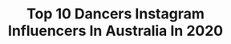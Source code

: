 ---
title: Top 10 Dancers Instagram Influencers In Australia In 2020
description: >-
  Find top dancers Instagram influencers in Australia in 2020. Most popular hashtags: #dancer #dancersofinstagram #flexible.
platform: Instagram
hits: 217
text_top: Analyze the most popular Instagram accounts on inBeat.
text_bottom: Our database has 217 Instagram influencers like this in Australia for you to contact.
profiles:
  - username: "movewithnicole"
    fullname: >-
      Nicole McPherson
    bio: >-
      🇦🇺 🇵🇭 🇪🇸 Yoga Lover || Latin Dancer Barre & Pilates Instructor @fitnessplaygroundaus 📍Sydney, Australia 👇 YouTube Channel 👇
    location: "Australia"
    followers: 27441
    engagement: 687
    commentsToLikes: 0.100910
    id: ck5zm9ff1m5bf0i14yx1eswhf
    verified: false
    hashtags: "#yogisofinstagram, #pilatesinstructor, #yogainspo, #flexible"
  - username: "sebastiancoemusic"
    fullname: >-
      Sebastian Coe
    bio: >-
      The Voice Au Season 9 Singer • Model • Dancer • Actor NEW SINGLE 👇🏽👇🏽👇🏽
    location: "Australia"
    followers: 21953
    engagement: 1164
    commentsToLikes: 0.046537
    id: ck8wew8ypepdt0j780xtzmq1y
    verified: false
    hashtags: "#reel, #feature, #featured, #reels"
  - username: "maddzhew"
    fullname: >-
      MADDIE HEWITT💫
    bio: >-
      AUSTRALIA ⚡️ ↠ nah surprisingly i don’t live at the beach dancer | model • snapchat ~ maddzhew01
    location: "Australia"
    followers: 6273
    engagement: 783
    commentsToLikes: 0.093064
    id: ck6trvtdf1dp90j71p7nkbg2w
    verified: false
    hashtags: "#oscarwylee, #goodnessmebox, #collab"
  - username: "akiramorrow_"
    fullname: >-
      𝐀𝐊𝐈𝐑𝐀 𝐌𝐎𝐑𝐑𝐎𝐖
    bio: >-
      DANCER | MODEL Melbourne 🇦🇺 *DM for collab* @hoffastudios @gkphotography_insta @divadolly_australia Code: DivaSquadAkira
    location: "Australia"
    followers: 28105
    engagement: 325
    commentsToLikes: 0.093635
    id: ck14hu3ync5c20i198pb22c61
    verified: false
    hashtags: "#activewear, #melbourne, #longhair, #dancer"
  - username: "harmzzii"
    fullname: >-
      ♾
    bio: >-
      LivnLife • Māori’n’Aussie • Dancer ✨ @officialrequestdancecrew @heartbreakconditioning @crossfitpersonalbest
    location: "Australia"
    followers: 7255
    engagement: 1299
    commentsToLikes: 0.047054
    id: ck6u6l18ig7kl0j71n1kfn4av
    verified: false
    hashtags: "#jlosuperbowl2020, #superbowlliv2020, #untilnexttime, #ultrashred"
  - username: "siennaozzy"
    fullname: >-
      Si Osborne |15|🇦🇺
    bio: >-
      AUSTRALIA’S GOT TALENT ‘19 - TOP 4 @tnsperformingarts - NHSPA Dancer of the year Showcase “20 Dancer of the year Hollywood Bound “19
    location: "Australia"
    followers: 15843
    engagement: 926
    commentsToLikes: 0.071783
    id: ck0u0phy3uh1k0i19hdtvnh1o
    verified: false
    hashtags: "#dancersofinstagram, #siennaozzy, #dancer, #blackouttuesday"
  - username: "iamjoycekei"
    fullname: >-
      Joyce Kei | 紀心怡
    bio: >-
      • Dancer • Model • Actress • Rhythmic Gymnast • ➕@joycekei_official 🚫 Do NOT use photos without permission 🚫 ▪️Account run by mom ▪️
    location: "Australia"
    followers: 19702
    engagement: 682
    commentsToLikes: 0.393394
    id: ck5hr4ocku9au0i11gnjm4pkm
    verified: false
    hashtags: "#dancersofinstagram, #balletgirl, #ballet, #balletdancers"
  - username: "meiji_nguyen_photography"
    fullname: >-
      Meiji Nguyen ( Khoa Nguyen )
    bio: >-
      Western Australia Fashion | Beauty | Dancer | Model Portfolio Photography Educator - WPE International Photography Award Judge
    location: "Australia"
    followers: 35805
    engagement: 616
    commentsToLikes: 0.025318
    id: ck13azopxsz510i19mi3kx14y
    verified: false
    hashtags: "#beautyphotography, #thefashionpr0ject, #dancers, #behindthescenes"
  - username: "__georgiamccann"
    fullname: >-
      Georgia McCann
    bio: >-
      Don’t be like the rest of them darling🦋 Sydney, Australia | Model | Dancer 📧 mccanngeorgia7@gmail.com ^all collaborations/enquires DM
    location: "Australia"
    followers: 22006
    engagement: 408
    commentsToLikes: 0.055238
    id: ck6tz8h71882q0j71fp2vx5ci
    verified: false
    hashtags: "#australianmodel, #australia, #teenmodel, #makeup"
  - username: "tarahjanescott"
    fullname: >-
      TJS
    bio: >-
      Dancer - @jeepmgmt @maxconnectors 👑 OWNER - @tjsdanceacademy @tjstinytots
    location: "Australia"
    followers: 39890
    engagement: 298
    commentsToLikes: 0.053368
    id: ck0w0nc71f2t10i19ymb7vnci
    verified: false
    hashtags: "#nimbleactivewear, #doit, #supportlocal, #esmiskinminerals"
---